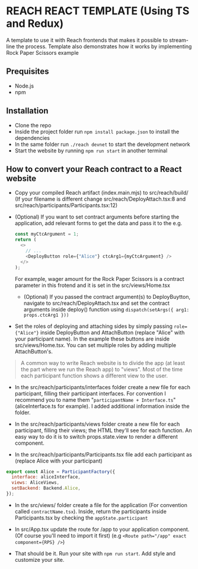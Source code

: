 # REACH REACT TEMPLATE (Using TS and Redux)

A template to use it with Reach frontends that makes it possible to stream-line the process.
Template also demonstrates how it works by implementing Rock Paper Scissors example

## Prequisites

- Node.js
- npm

## Installation

- Clone the repo
- Inside the project folder run `npm install package.json` to install the dependencies
- In the same folder run `./reach devnet` to start the development network
- Start the website by running `npm run start` in another terminal

## How to convert your Reach contract to a React website

- Copy your compiled Reach artifact (index.main.mjs) to src/reach/build/ (If your filename is different change src/reach/DeployAttach.tsx:8 and src/reach/participants/Participants.tsx:12)

- (Optional) If you want to set contract arguments before starting the application, add relevant forms to get the data and pass it to the <DeployButton />
  e.g.

  ```js
  const myCtcArgument = 1;
  return (
    <>
      // ...
      <DeployButton role={"Alice"} ctcArg1={myCtcArgument} />
    </>
  );
  ```

  For example, wager amount for the Rock Paper Scissors is a contract parameter in this frotend and it is set in the src/views/Home.tsx

  - (Optional) If you passed the contract argument(s) to DeployBuytton, navigate to src/reach/DeployAttach.tsx and set the contract arguments inside deploy()
    function using
    `dispatch(setArgs({ arg1: props.ctcArg1 }))`

- Set the roles of deploying and attaching sides by simply passing `role={"Alice"}` inside DeployButton and AttachButton (replace "Alice" with your participant name). In the example these buttons are inside src/views/Home.tsx. You can set multiple roles by adding multiple AttachButton's.

> A common way to write Reach website is to divide the app (at least the part where we run the Reach app) to "views". Most of the time each participant function shows a different view to the user.

- In the src/reach/participants/interfaces folder create a new file for each participant, filling their participant interfaces. For convention I recommend you to name them "`participantName + Interface.ts`" (aliceInterface.ts for example). I added additional information inside the folder.

- In the src/reach/participants/views folder create a new file for each participant, filling their views; the HTML they'll see for each function. An easy way to do it is to switch props.state.view to render a different component.

- In the src/reach/participants/Participants.tsx file add each participant as (replace Alice with your participant)

```js
export const Alice = ParticipantFactory({
  interface: aliceInterface,
  views: AliceViews,
  setBackend: Backend.Alice,
});
```

- In the src/views/ folder create a file for the application (For convention called `contractName.tsx`). Inside, return the participants inside Participants.tsx by checking the `appState.participant`

- In src/App.tsx update the route for /app to your application component. (Of course you'll need to import it first)
  (e.g `<Route path="/app" exact component={RPS} />`)

- That should be it. Run your site with `npm run start`. Add style and customize your site.
